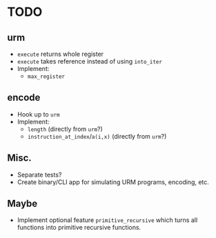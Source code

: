 # TODO

## urm
- `execute` returns whole register
- `execute` takes reference instead of using `into_iter`
- Implement:
  - `max_register`

## encode
- Hook up to `urm`
- Implement:
  - `length` (directly from `urm`?)
  - `instruction_at_index`/`a(i,x)` (directly from `urm`?)

## Misc.
- Separate tests?
- Create binary/CLI app for simulating URM programs, encoding, etc.

## Maybe
- Implement optional feature `primitive_recursive` which turns all functions into primitive recursive functions.